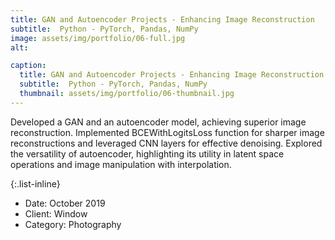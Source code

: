 ```yaml
---
title: GAN and Autoencoder Projects - Enhancing Image Reconstruction
subtitle:  Python - PyTorch, Pandas, NumPy
image: assets/img/portfolio/06-full.jpg
alt: 

caption:
  title: GAN and Autoencoder Projects - Enhancing Image Reconstruction
  subtitle:  Python - PyTorch, Pandas, NumPy
  thumbnail: assets/img/portfolio/06-thumbnail.jpg
---
```

Developed a GAN and an autoencoder model, achieving superior image reconstruction. Implemented BCEWithLogitsLoss function for sharper image reconstructions and leveraged CNN layers for effective denoising. Explored the versatility of autoencoder, highlighting its utility in latent space operations and image manipulation with interpolation.

{:.list-inline}
- Date: October 2019
- Client: Window
- Category: Photography


